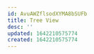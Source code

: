 ```yaml
---
id: AvuAWZflsodXYMA8bSUFb
title: Tree View
desc: ''
updated: 1642210575774
created: 1642210575774
---
```


